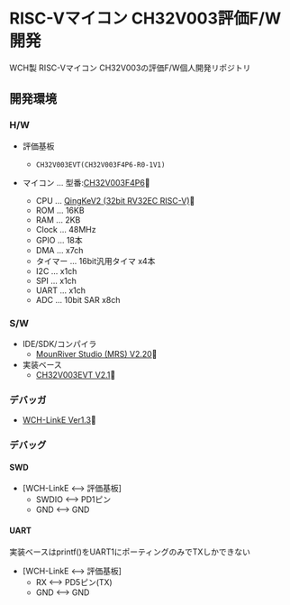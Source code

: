 # RISC-Vマイコン CH32V003評価F/W開発
WCH製 RISC-Vマイコン CH32V003の評価F/W個人開発リポジトリ

## 開発環境

### H/W

- 評価基板
  - `CH32V003EVT(CH32V003F4P6-R0-1V1)`

- マイコン ... 型番:[CH32V003F4P6](https://akizukidenshi.com/catalog/g/g118061/)🔗
  - CPU ... [QingKeV2 (32bit RV32EC RISC-V)](https://wch-ic.com/downloads/QingKeV2_Processor_Manual_PDF.html)🔗
  - ROM ... 16KB
  - RAM ... 2KB
  - Clock ... 48MHz
  - GPIO ... 18本
  - DMA ... x7ch
  - タイマー ... 16bit汎用タイマ x4本
  - I2C ... x1ch
  - SPI ... x1ch
  - UART ... x1ch
  - ADC ... 10bit SAR x8ch

### S/W

- IDE/SDK/コンパイラ
  - [MounRiver Studio (MRS) V2.20](https://www.mounriver.com/download)🔗
- 実装ベース
  - [CH32V003EVT V2.1](https://www.wch.cn/downloads/CH32V003EVT_ZIP.html)🔗

### デバッガ

- [WCH-LinkE Ver1.3](https://akizukidenshi.com/catalog/g/g118065)🔗

### デバッグ

#### SWD

- [WCH-LinkE <--> 評価基板]
  - SWDIO <--> PD1ピン
  - GND <--> GND

#### UART

実装ベースはprintf()をUART1にポーティングのみでTXしかできない

- [WCH-LinkE <--> 評価基板]
  - RX <--> PD5ピン(TX)
  - GND <--> GND
